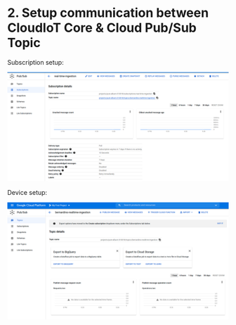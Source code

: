 # 2. Setup communication between CloudIoT Core & Cloud Pub/Sub Topic

Subscription setup:

![Subscription screenshot](subscription.png)

Device setup:

![topic](topic.png)
